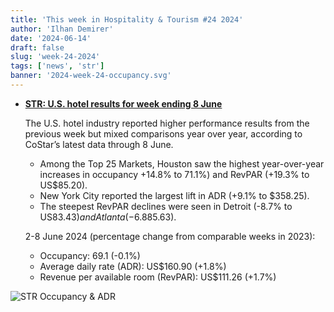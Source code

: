 ```yaml
---
title: 'This week in Hospitality & Tourism #24 2024'
author: 'Ilhan Demirer'
date: '2024-06-14'
draft: false
slug: 'week-24-2024'
tags: ['news', 'str']
banner: '2024-week-24-occupancy.svg'
---
```


- **[STR: U.S. hotel results for week ending 8 June](https://str.com/press-release/us-hotel-results-week-ending-8-june)**

  The U.S. hotel industry reported higher performance results from the previous week but mixed comparisons year over year, according to CoStar’s latest data through 8 June.

  - Among the Top 25 Markets, Houston saw the highest year-over-year increases in occupancy +14.8% to 71.1%) and RevPAR (+19.3% to US$85.20).
  - New York City reported the largest lift in ADR (+9.1% to $358.25).
  - The steepest RevPAR declines were seen in Detroit (-8.7% to US$83.43) and Atlanta (-6.8% to US$85.63).

  2-8 June 2024 (percentage change from comparable weeks in 2023):

  - Occupancy: 69.1 (-0.1%)
  - Average daily rate (ADR): US$160.90 (+1.8%)
  - Revenue per available room (RevPAR): US$111.26 (+1.7%)

![STR Occupancy & ADR](/images/blogimages/2024-week-24-occupancy.svg)
